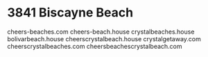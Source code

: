 # 3841 Biscayne Beach

cheers-beaches.com
cheers-beach.house
crystalbeaches.house
bolivarbeach.house
cheerscrystalbeach.house
crystalgetaway.com
cheerscrystalbeaches.com
cheersbeachescrystalbeach.com
